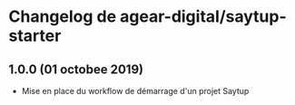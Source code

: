 # Changelog de agear-digital/saytup-starter

## 1.0.0 (01 octobee 2019)

- Mise en place du workflow de démarrage d'un projet Saytup